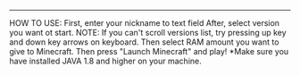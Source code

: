 ----------------------------------------------------------------------------------
HOW TO USE: First, enter your nickname to text field
After, select version you want ot start. NOTE: If you can't scroll versions list, try pressing up key and down key arrows on keyboard.
Then select RAM amount you want to give to Minecraft. 
Then press "Launch Minecraft" and play!
*Make sure you have installed JAVA 1.8 and higher on your machine.
